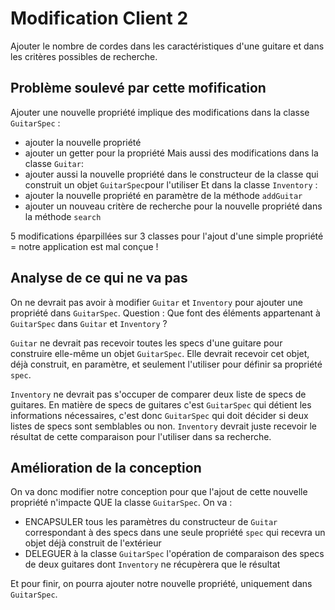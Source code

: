 # Modification Client 2 

Ajouter le nombre de cordes dans les caractéristiques d'une guitare et dans les critères possibles de recherche.

## Problème soulevé par cette mofification
Ajouter une nouvelle propriété implique des modifications dans la classe `GuitarSpec` :
 * ajouter la nouvelle propriété
 * ajouter un getter pour la propriété
Mais aussi des modifications dans la classe `Guitar`:
 * ajouter aussi la nouvelle propriété dans le constructeur de la classe qui construit un objet `GuitarSpec`pour l'utiliser
Et dans la classe `Inventory` :
 * ajouter la nouvelle propriété en paramètre de la méthode `addGuitar`
 * ajouter un nouveau critère de recherche pour la nouvelle propriété dans la méthode `search`

5 modifications éparpillées sur 3 classes pour l'ajout d'une simple propriété = notre application est mal conçue ! 

## Analyse de ce qui ne va pas
On ne devrait pas avoir à modifier `Guitar` et `Inventory` pour ajouter une propriété dans `GuitarSpec`.
Question : Que font des éléments appartenant à `GuitarSpec` dans `Guitar` et `Inventory` ?

`Guitar` ne devrait pas recevoir toutes les specs d'une guitare pour construire elle-même un objet `GuitarSpec`.
Elle devrait recevoir cet objet, déjà construit, en paramètre, et seulement l'utiliser pour définir sa propriété `spec`.

`Inventory` ne devrait pas s'occuper de comparer deux liste de specs de guitares.
En matière de specs de guitares c'est `GuitarSpec` qui détient les informations nécessaires, 
c'est donc `GuitarSpec` qui doit décider si deux listes de specs sont semblables ou non.
`Inventory` devrait juste recevoir le résultat de cette comparaison pour l'utiliser dans sa recherche.

## Amélioration de la conception
On va donc modifier notre conception pour que l'ajout de cette nouvelle propriété n'impacte QUE la classe `GuitarSpec`.
On va :
- ENCAPSULER tous les paramètres du constructeur de `Guitar` correspondant à des specs dans une seule propriété `spec` 
qui recevra un objet déjà construit de l'extérieur
- DELEGUER à la classe `GuitarSpec` l'opération de comparaison des specs de deux guitares dont `Inventory` ne récupèrera que le résultat

Et pour finir, on pourra ajouter notre nouvelle propriété, uniquement dans `GuitarSpec`.

